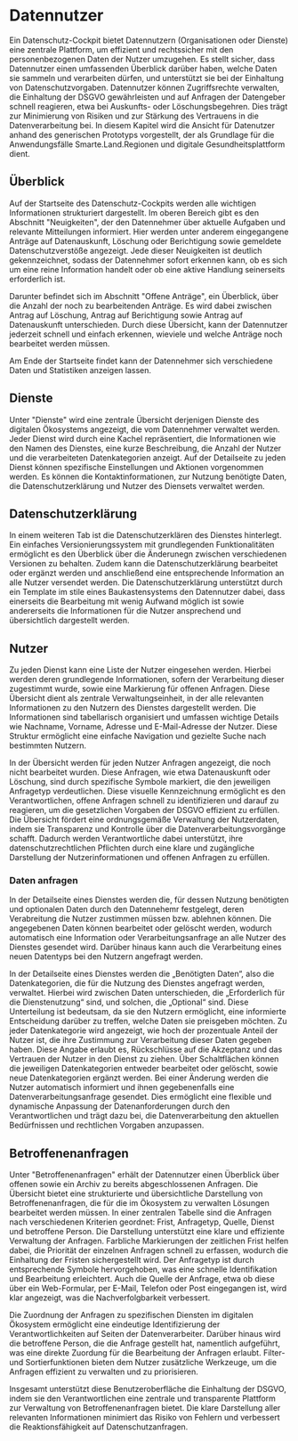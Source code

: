 # Datennutzer
Ein Datenschutz-Cockpit bietet Datennutzern (Organisationen oder Dienste) eine zentrale Plattform, um effizient und rechtssicher mit den personenbezogenen Daten der Nutzer umzugehen. Es stellt sicher, dass Datennutzer einen umfassenden Überblick darüber haben, welche Daten sie sammeln und verarbeiten dürfen, und unterstützt sie bei der Einhaltung von Datenschutzvorgaben. Datennutzer können Zugriffsrechte verwalten, die Einhaltung der DSGVO gewährleisten und auf Anfragen der Datengeber schnell reagieren, etwa bei Auskunfts- oder Löschungsbegehren. Dies trägt zur Minimierung von Risiken und zur Stärkung des Vertrauens in die Datenverarbeitung bei. In diesem Kapitel wird die Ansicht für Datenutzer anhand des generischen Prototyps vorgestellt, der als Grundlage für die Anwendungsfälle Smarte.Land.Regionen und digitale Gesundheitsplattform dient.

## Überblick
Auf der Startseite des Datenschutz-Cockpits werden alle wichtigen Informationen strukturiert dargestellt. Im oberen Bereich gibt es den Abschnitt "Neuigkeiten", der den Datennehmer über aktuelle Aufgaben und relevante Mitteilungen informiert. Hier werden unter anderem eingegangene Anträge auf Datenauskunft, Löschung oder Berichtigung sowie gemeldete Datenschutzverstöße angezeigt. Jede dieser Neuigkeiten ist deutlich gekennzeichnet, sodass der Datennehmer sofort erkennen kann, ob es sich um eine reine Information handelt oder ob eine aktive Handlung seinerseits erforderlich ist.

Darunter befindet sich im Abschnitt "Offene Anträge", ein Überblick, über die Anzahl der noch zu bearbeitenden Anträge. Es wird dabei zwischen Antrag auf Löschung, Antrag auf Berichtigung sowie Antrag auf Datenauskunft unterschieden. Durch diese Übersicht, kann der Datennutzer jederzeit schnell und einfach erkennen, wieviele und welche Anträge noch bearbeitet werden müssen.

Am Ende der Startseite findet kann der Datennehmer sich verschiedene Daten und Statistiken anzeigen lassen.

## Dienste

Unter "Dienste" wird eine zentrale Übersicht derjenigen Dienste des digitalen Ökosystems angezeigt, die vom Datennehmer verwaltet werden. Jeder Dienst wird durch eine Kachel repräsentiert, die Informationen wie den Namen des Dienstes, eine kurze Beschreibung, die Anzahl der Nutzer und die verarbeiteten Datenkategorien anzeigt. Auf der Detailseite zu jeden Dienst können spezifische Einstellungen und Aktionen vorgenommen werden. Es können die Kontaktinformationen, zur Nutzung benötigte Daten, die Datenschutzerklärung und Nutzer des Diensets verwaltet werden. 


## Datenschutzerklärung

In einem weiteren Tab ist die Datenschutzerklären des Dienstes hinterlegt. Ein einfaches Versionierungssystem mit grundlegenden Funktionalitäten ermöglicht es den Überblick über die Änderunegn zwischen verschiedenen Versionen zu behalten. Zudem kann die Datenschutzerklärung bearbeitet oder ergänzt werden und anschließend eine entsprechende Information an alle Nutzer versendet werden. Die Datenschutzerklärung unterstützt durch ein Template im stile eines Baukastensystems den Datennutzer dabei, dass einerseits die Bearbeitung mit wenig Aufwand möglich ist sowie andererseits die Informationen für die Nutzer ansprechend und übersichtlich dargestellt werden.

## Nutzer

Zu jeden Dienst kann eine Liste der Nutzer eingesehen werden. Hierbei werden deren grundlegende Informationen, sofern der Verarbeitung dieser zugestimmt wurde, sowie eine Markierung für offenen Anfragen.
Diese Übersicht dient als zentrale Verwaltungseinheit, in der alle relevanten Informationen zu den Nutzern des Dienstes dargestellt werden. Die Informationen sind tabellarisch organisiert und umfassen wichtige Details wie Nachname, Vorname, Adresse und E-Mail-Adresse der Nutzer. Diese Struktur ermöglicht eine einfache Navigation und gezielte Suche nach bestimmten Nutzern.

In der Übersicht werden für jeden Nutzer Anfragen angezeigt, die noch nicht bearbeitet wurden. Diese Anfragen, wie etwa Datenauskunft oder Löschung, sind durch spezifische Symbole markiert, die den jeweiligen Anfragetyp verdeutlichen. Diese visuelle Kennzeichnung ermöglicht es den Verantwortlichen, offene Anfragen schnell zu identifizieren und darauf zu reagieren, um die gesetzlichen Vorgaben der DSGVO effizient zu erfüllen. Die Übersicht fördert eine ordnungsgemäße Verwaltung der Nutzerdaten, indem sie Transparenz und Kontrolle über die Datenverarbeitungsvorgänge schafft. Dadurch werden Verantwortliche dabei unterstützt, ihre datenschutzrechtlichen Pflichten durch eine klare und zugängliche Darstellung der Nutzerinformationen und offenen Anfragen zu erfüllen.

### Daten anfragen

In der Detailseite eines Dienstes werden die, für dessen Nutzung benötigten und optionalen Daten durch den Datennehemr festgelegt, deren Verabreitung die Nutzer zustimmen müssen bzw. ablehnen können. Die angegebenen Daten können bearbeitet oder gelöscht werden, wodurch automatisch eine Information oder Verarbeitungsanfrage an alle Nutzer des Dienstes gesendet wird. Darüber hinaus kann auch die Verarbeitung eines neuen Datentyps bei den Nutzern angefragt werden.


In der Detailseite eines Dienstes werden die „Benötigten Daten“, also die Datenkategorien, die für die Nutzung des Dienstes angefragt werden, verwaltet. Hierbei wird zwischen Daten unterschieden, die „Erforderlich für die Dienstenutzung“ sind, und solchen, die „Optional“ sind. Diese Unterteilung ist bedeutsam, da sie den Nutzern ermöglicht, eine informierte Entscheidung darüber zu treffen, welche Daten sie preisgeben möchten. Zu jeder Datenkategorie wird angezeigt, wie hoch der prozentuale Anteil der Nutzer ist, die ihre Zustimmung zur Verarbeitung dieser Daten gegeben haben. Diese Angabe erlaubt es, Rückschlüsse auf die Akzeptanz und das Vertrauen der Nutzer in den Dienst zu ziehen.
Über Schaltflächen können die jeweiligen Datenkategorien entweder bearbeitet oder gelöscht, sowie neue Datenkategorien ergänzt werden. Bei einer Änderung werden die Nutzer automatisch informiert und ihnen gegebenenfalls eine Datenverarbeitungsanfrage gesendet. Dies ermöglicht eine flexible und dynamische Anpassung der Datenanforderungen durch den Verantwortlichen und trägt dazu bei, die Datenverarbeitung den aktuellen Bedürfnissen und rechtlichen Vorgaben anzupassen.


## Betroffenenanfragen

Unter "Betroffenenanfragen" erhält der Datennutzer einen Überblick über offenen sowie ein Archiv zu bereits abgeschlossenen Anfragen. Die Übersicht bietet eine strukturierte und übersichtliche Darstellung von Betroffenenanfragen, die für die im Ökosystem zu verwalten Lösungen bearbeitet werden müssen. In einer zentralen Tabelle sind die Anfragen nach verschiedenen Kriterien geordnet: Frist, Anfragetyp, Quelle, Dienst und betroffene Person. Die Darstellung unterstützt eine klare und effiziente Verwaltung der Anfragen.
Farbliche Markierungen der zeitlichen Frist helfen dabei, die Priorität der einzelnen Anfragen schnell zu erfassen, wodurch die Einhaltung der Fristen sichergestellt wird. Der Anfragetyp ist durch entsprechende Symbole hervorgehoben, was eine schnelle Identifikation und Bearbeitung erleichtert. Auch die Quelle der Anfrage, etwa ob diese über ein Web-Formular, per E-Mail, Telefon oder Post eingegangen ist, wird klar angezeigt, was die Nachverfolgbarkeit verbessert.

Die Zuordnung der Anfragen zu spezifischen Diensten im digitalen Ökosystem ermöglicht eine eindeutige Identifizierung der Verantwortlichkeiten auf Seiten der Datenverarbeiter. Darüber hinaus wird die betroffene Person, die die Anfrage gestellt hat, namentlich aufgeführt, was eine direkte Zuordung für die Bearbeitung der Anfragen erlaubt. Filter- und Sortierfunktionen bieten dem Nutzer zusätzliche Werkzeuge, um die Anfragen effizient zu verwalten und zu priorisieren.

Insgesamt unterstützt diese Benutzeroberfläche die Einhaltung der DSGVO, indem sie den Verantwortlichen eine zentrale und transparente Plattform zur Verwaltung von Betroffenenanfragen bietet. Die klare Darstellung aller relevanten Informationen minimiert das Risiko von Fehlern und verbessert die Reaktionsfähigkeit auf Datenschutzanfragen.
